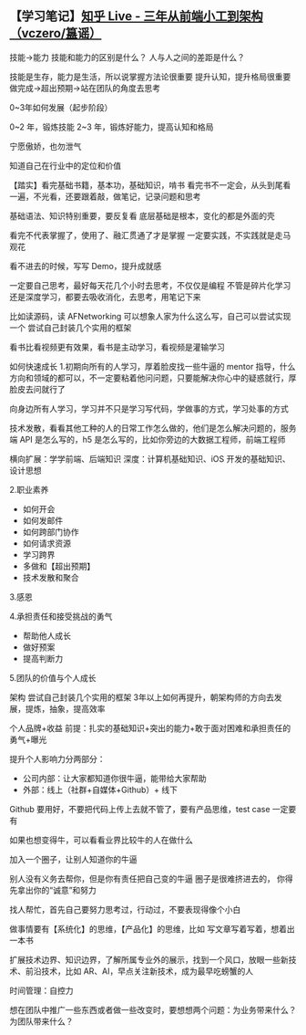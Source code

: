 
【学习笔记】[知乎 Live - 三年从前端小工到架构（vczero/簋谣）](https://www.zhihu.com/lives/822404350461739008)
---------------


技能->能力
技能和能力的区别是什么？
人与人之间的差距是什么？

技能是生存，能力是生活，所以说掌握方法论很重要
提升认知，提升格局很重要
做完成->超出预期->站在团队的角度去思考

0~3年如何发展（起步阶段）

0~2 年，锻炼技能
2~3 年，锻炼好能力，提高认知和格局

宁愿傲娇，也勿泄气

知道自己在行业中的定位和价值

【踏实】看完基础书籍，基本功，基础知识，啃书
看完书不一定会，从头到尾看一遍，不光看，还要跟着敲，做笔记，记录问题和思考

基础语法、知识特别重要，要反复看
底层基础是根本，变化的都是外面的壳

看完不代表掌握了，使用了、融汇贯通了才是掌握
一定要实践，不实践就是走马观花

看不进去的时候，写写 Demo，提升成就感

一定要自己思考，最好每天花几个小时去思考，不仅仅是编程
不管是碎片化学习还是深度学习，都要去吸收消化，去思考，用笔记下来

比如读源码，读 AFNetworking 可以想象人家为什么这么写，自己可以尝试实现一个
尝试自己封装几个实用的框架

看书比看视频更有效果，看书是主动学习，看视频是灌输学习

如何快速成长
1.初期向所有的人学习，厚着脸皮找一些牛逼的 mentor 指导，什么方向和领域的都可以，不一定要粘着他问问题，只要能解决你心中的疑惑就行，厚脸皮去问就行了

向身边所有人学习，学习并不只是学习写代码，学做事的方式，学习处事的方式

技术发散，看看其他工种的人的日常工作怎么做的，他们是怎么解决问题的，服务端 API 是怎么写的，h5 是怎么写的，比如你旁边的大数据工程师，前端工程师

横向扩展：学学前端、后端知识
深度：计算机基础知识、iOS 开发的基础知识、设计思想

2.职业素养
- 如何开会 
- 如何发邮件 
- 如何跨部门协作
- 如何请求资源 
- 学习跨界
- 多做和【超出预期】
- 技术发散和聚合 

3.感恩

4.承担责任和接受挑战的勇气
- 帮助他人成长
- 做好预案
- 提高判断力

5.团队的价值与个人成长

架构
尝试自己封装几个实用的框架
3年以上如何再提升，朝架构师的方向去发展，提炼，抽象，提高效率

个人品牌+收益
前提：扎实的基础知识+突出的能力+敢于面对困难和承担责任的勇气+曝光

提升个人影响力分两部分：
- 公司内部：让大家都知道你很牛逼，能带给大家帮助
- 外部：线上（社群+自媒体+Github）+ 线下

Github 要用好，不要把代码上传上去就不管了，要有产品思维，test case 一定要有

如果也想变得牛，可以看看业界比较牛的人在做什么

加入一个圈子，让别人知道你的牛逼

别人没有义务去帮你，但是你有责任把自己变的牛逼 
圈子是很难挤进去的， 你得先拿出你的“诚意”和努力 

找人帮忙，首先自己要努力思考过，行动过，不要表现得像个小白

做事情要有【系统化】的思维，【产品化】的思维，比如 写文章写着写着，想着出一本书

扩展技术边界、知识边界，了解所属专业外的展示，找到一个风口，放眼一些新技术、前沿技术，比如 AR、AI，早点关注新技术，成为最早吃螃蟹的人

时间管理：自控力

想在团队中推广一些东西或者做一些改变时，要想想两个问题：为业务带来什么？为团队带来什么？

